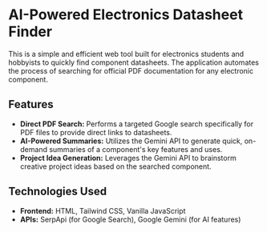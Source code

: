 # AI-Powered Electronics Datasheet Finder

This is a simple and efficient web tool built for electronics students and hobbyists to quickly find component datasheets. The application automates the process of searching for official PDF documentation for any electronic component.

## Features

- **Direct PDF Search:** Performs a targeted Google search specifically for PDF files to provide direct links to datasheets.
- **AI-Powered Summaries:** Utilizes the Gemini API to generate quick, on-demand summaries of a component's key features and uses.
- **Project Idea Generation:** Leverages the Gemini API to brainstorm creative project ideas based on the searched component.

## Technologies Used

- **Frontend:** HTML, Tailwind CSS, Vanilla JavaScript
- **APIs:** SerpApi (for Google Search), Google Gemini (for AI features)